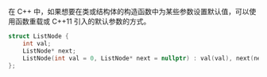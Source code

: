 在 C++ 中，如果想要在类或结构体的构造函数中为某些参数设置默认值，可以使用函数重载或 C++11 引入的默认参数的方式。

```c++
struct ListNode {
    int val;
    ListNode* next;
    ListNode(int val = 0, ListNode* next = nullptr) : val(val), next(next) {}
};
```
